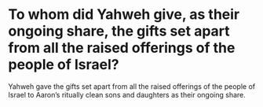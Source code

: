# To whom did Yahweh give, as their ongoing share, the gifts set apart from all the raised offerings of the people of Israel?

Yahweh gave the gifts set apart from all the raised offerings of the people of Israel to Aaron’s ritually clean sons and daughters as their ongoing share.
